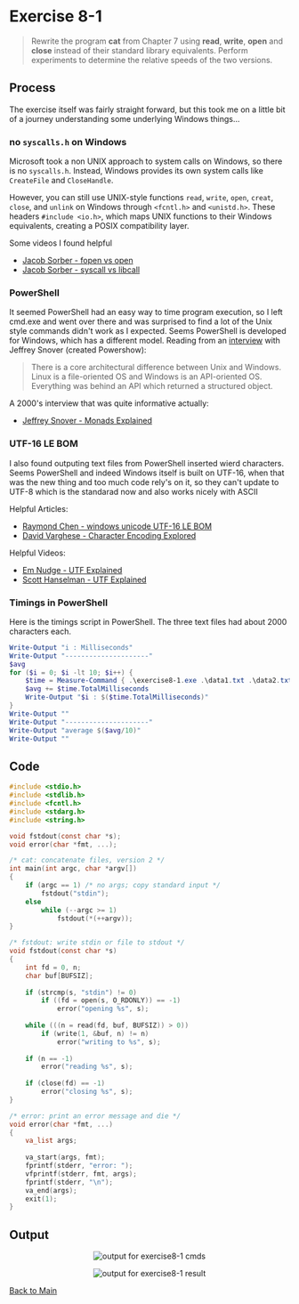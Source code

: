 # Exercise 8-1

> Rewrite the program **cat** from Chapter 7 using **read**, **write**, **open** and **close** instead of their standard library equivalents.
> Perform experiments to determine the relative speeds of the two versions.

## Process
The exercise itself was fairly straight forward, but this took me on a little bit of a journey understanding some underlying Windows things...

### no `syscalls.h` on Windows
Microsoft took a non UNIX approach to system calls on Windows, so there is no `syscalls.h`. 
Instead, Windows provides its own system calls like `CreateFile` and `CloseHandle`.

However, you can still use UNIX-style functions  `read`, `write`, `open`, `creat`, 
`close`, and `unlink` on Windows through `<fcntl.h>` and `<unistd.h>`. 
These headers `#include <io.h>`, which maps UNIX functions to their Windows equivalents, creating a POSIX compatibility layer.

Some videos I found helpful
- [Jacob Sorber - fopen vs open](https://www.youtube.com/watch?v=BQJBe4IbsvQ)
- [Jacob Sorber - syscall vs libcall](https://www.youtube.com/watch?v=2AmP7Pse4U0)

### PowerShell
It seemed PowerShell had an easy way to time program execution, so I left cmd.exe and went over there and was surprised to find 
a lot of the Unix style commands didn't work as I expected. Seems PowerShell is developed for Windows, which has a different model. 
Reading from an [interview](https://evrone.com/blog/jeffrey-snover-interview) with Jeffrey Snover (created Powershow):

> There is a core architectural difference between Unix and Windows.
> Linux is a file-oriented OS and Windows is an API-oriented OS.
> Everything was behind an API which returned a structured object.

A 2000's interview that was quite informative actually:
- [Jeffrey Snover - Monads Explained](https://www.youtube.com/watch?v=d0joo5iHCxs)

### UTF-16 LE BOM
I also found outputing text files from PowerShell inserted wierd characters. 
Seems PowerShell and indeed Windows itself is built on UTF-16, when that was the new thing and too much code rely's on it, 
so they can't update to UTF-8 which is the standarad now and also works nicely with ASCII

Helpful Articles:
- [Raymond Chen - windows unicode UTF-16 LE BOM](https://devblogs.microsoft.com/oldnewthing/20190830-00/?p=102823)
- [David Varghese - Character Encoding Explored](https://blog.davidvarghese.net/posts/character-encoding-part-2/)

Helpful Videos:
- [Em Nudge - UTF Explained](https://www.youtube.com/watch?v=uTJoJtNYcaQ)
- [Scott Hanselman - UTF Explained](https://www.youtube.com/watch?v=jeIBNn5Y5fI)

### Timings in PowerShell
Here is the timings script in PowerShell. 
The three text files had about 2000 characters each.
```powershell
Write-Output "i : Milliseconds"
Write-Output "---------------------"
$avg
for ($i = 0; $i -lt 10; $i++) {
    $time = Measure-Command { .\exercise8-1.exe .\data1.txt .\data2.txt .\data3.txt }
    $avg += $time.TotalMilliseconds
    Write-Output "$i : $($time.TotalMilliseconds)"
}
Write-Output ""
Write-Output "---------------------"
Write-Output "average $($avg/10)"
Write-Output ""
```

## Code
```c
#include <stdio.h>
#include <stdlib.h>
#include <fcntl.h>
#include <stdarg.h>
#include <string.h>

void fstdout(const char *s);
void error(char *fmt, ...);

/* cat: concatenate files, version 2 */
int main(int argc, char *argv[])
{
    if (argc == 1) /* no args; copy standard input */
        fstdout("stdin");
    else 
        while (--argc >= 1)
            fstdout(*(++argv));
}

/* fstdout: write stdin or file to stdout */
void fstdout(const char *s)
{
    int fd = 0, n;
    char buf[BUFSIZ];
    
    if (strcmp(s, "stdin") != 0)
        if ((fd = open(s, O_RDONLY)) == -1)
            error("opening %s", s);
    
    while (((n = read(fd, buf, BUFSIZ)) > 0))
        if (write(1, &buf, n) != n) 
            error("writing to %s", s);
    
    if (n == -1) 
        error("reading %s", s);
    
    if (close(fd) == -1) 
        error("closing %s", s);
}

/* error: print an error message and die */
void error(char *fmt, ...)
{
    va_list args;
    
    va_start(args, fmt);
    fprintf(stderr, "error: ");
    vfprintf(stderr, fmt, args);
    fprintf(stderr, "\n");
    va_end(args);
    exit(1);
}
```

## Output
<p align="center">
  <image src="../assets/exercise8-1_cmds.jpg" alt="output for exercise8-1 cmds" />
</p>

<p align="center">
  <image src="../assets/exercise8-1_result.jpg" alt="output for exercise8-1 result" />
</p>

[Back to Main](../readme.md)
